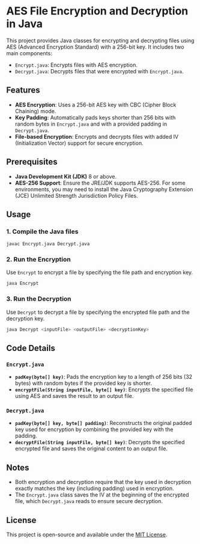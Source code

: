 
# AES File Encryption and Decryption in Java

This project provides Java classes for encrypting and decrypting files using AES (Advanced Encryption Standard) with a 256-bit key. It includes two main components:
- `Encrypt.java`: Encrypts files with AES encryption.
- `Decrypt.java`: Decrypts files that were encrypted with `Encrypt.java`.

## Features

- **AES Encryption**: Uses a 256-bit AES key with CBC (Cipher Block Chaining) mode.
- **Key Padding**: Automatically pads keys shorter than 256 bits with random bytes in `Encrypt.java` and with a provided padding in `Decrypt.java`.
- **File-based Encryption**: Encrypts and decrypts files with added IV (Initialization Vector) support for secure encryption.

## Prerequisites

- **Java Development Kit (JDK)** 8 or above.
- **AES-256 Support**: Ensure the JRE/JDK supports AES-256. For some environments, you may need to install the Java Cryptography Extension (JCE) Unlimited Strength Jurisdiction Policy Files.

## Usage

### 1. Compile the Java files

```bash
javac Encrypt.java Decrypt.java
```

### 2. Run the Encryption

Use `Encrypt` to encrypt a file by specifying the file path and encryption key.

```bash
java Encrypt
```

### 3. Run the Decryption

Use `Decrypt` to decrypt a file by specifying the encrypted file path and the decryption key.

```bash
java Decrypt <inputFile> <outputFile> <decryptionKey>
```

## Code Details

### `Encrypt.java`
- **`padKey(byte[] key)`**: Pads the encryption key to a length of 256 bits (32 bytes) with random bytes if the provided key is shorter.
- **`encryptFile(String inputFile, byte[] key)`**: Encrypts the specified file using AES and saves the result to an output file.

### `Decrypt.java`
- **`padKey(byte[] key, byte[] padding)`**: Reconstructs the original padded key used for encryption by combining the provided key with the padding.
- **`decryptFile(String inputFile, byte[] key)`**: Decrypts the specified encrypted file and saves the original content to an output file.

## Notes
- Both encryption and decryption require that the key used in decryption exactly matches the key (including padding) used in encryption.
- The `Encrypt.java` class saves the IV at the beginning of the encrypted file, which `Decrypt.java` reads to ensure secure decryption.

## License

This project is open-source and available under the [MIT License](LICENSE).
